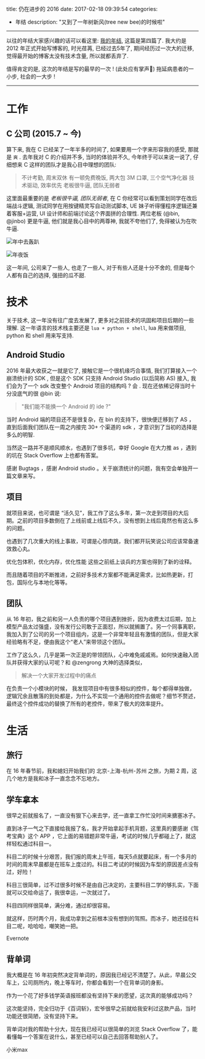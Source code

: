 title: 仍在进步的 2016
date: 2017-02-18 09:39:54
categories:
- 年结
description: "又到了一年树新风(tree new bee)的时候啦"
---

以往的年结大家感兴趣的话可以看这里: [我的年结][1], 这篇是第四篇了. 我大约是 2012 年正式开始写博客的, 时光荏苒, 已经过去5年了, 期间经历过一次大的迁移, 觉得最开始的博客太没有技术含量, 所以就都丢弃了. 

值得肯定的是, 这次的年结是写的最早的一次 ! (此处应有掌声👏) 拖延病患者的一小步, 社会的一大步 !


---

# 工作

## C 公司 (2015.7 ~ 今)

算下来, 我在 C 已经呆了一年半多的时间了, 如果要用一个字来形容我的感受, 那就是 `爽` . 去年我对 C 的介绍并不多, 当时的体验并不久, 今年终于可以来说一说了, 仔细想来 C 这样的团队才是我心目中理想的团队:

> 不计考勤, 周末双休
> 有一顿免费晚饭, 两大包 3M 口罩, 三个空气净化器
> 技术驱动, 效率优先
> 老板很牛逼, 团队无弱者

这里面最重要的是 *老板很牛逼, 团队无弱者*, 在 C 你经常可以看到策划同学在改后端战斗逻辑, 测试同学在用按键精灵写自动测试脚本, UE 妹子听得懂程序逻辑还兼着客服+运营, UI 设计师和前端讨论这个界面拼的合理性. 两位老板 (@bin, @jinbo) 更是牛逼, 他们就是我心目中的两尊神, 我就不夸他们了, 免得被认为在吹牛逼.

![年中去轰趴][3]

![年夜饭][2]

这一年间, 公司来了一些人, 也走了一些人, 对于有些人还是十分不舍的, 但是每个人都有自己的选择, 强扭的瓜不甜. 


# 技术

关于技术, 这一年没有往广度去发展了, 更多对之前技术的巩固和项目后期的一些理解. 这一年语言的技术栈主要还是 `lua + python + shell`, lua 用来做项目, python 和 shell 用来写支持.

## Android Studio

2016 年最大收获之一就是它了, 接触它是一个很机缘巧合事情, 我们打算接入一个崩溃统计的 SDK , 但是这个 SDK 只支持 Android Studio (以后简称 AS) 接入, 我们会为了一个 sdk 改变整个 Android 项目的结构吗 ? 会 . 现在还依稀记得当时十分没底气的很 @bin 说: 

> "我们能不能换一个 Android 的 ide ?"

当时 Android 端的项目还不是很复杂，在 bin 的支持下，很快便迁移到了 AS ，直到后面我们团队在一周之内接完 30+ 个渠道的 sdk ，才意识到了当初的选择是多么的明智.

当然这一路并不是顺风顺水，也遇到了很多坑，幸好 Google 在大力推 as ，遇到的坑在 Stack Overflow 上也都有答案。

感谢 Bugtags ，感谢 Android studio 。关于崩溃统计的问题，我有空会单独开一篇文章来写。


## 项目

就项目来说，也可谓是 “活久见”，我工作了这么多年，第一次走到项目的大后期。之前的项目多数倒在了上线前或上线后不久，没有想到上线后竟然也有这么多的问题。

也遇到了几次重大的线上事故，可谓是心惊肉跳，我们都开玩笑说公司应该常备速效救心丸。

优化包体积，优化内存，优化性能 这些之前纸上谈兵的方案也得到了新的诠释。

而且随着项目的不断推进，之前好多技术方案都不能满足需求，比如热更新，打包，国际化与本地化等等。

## 团队

从 16 年初，我之前和另一人负责的哪个项目遇到挫折，因为收费太过后期，加上模型产品太过强盛，没有发行公司敢于正面怼，所以就搁置了。另一个同事离职，我加入到了公司的另一个项目组内，这是一个非常年轻且有激情的团队，但是大家经验略有不足，便由我这个“老人”来带领这个团队。

工作了这么久，几乎是第一次正是的带领团队，心中难免戚戚焉。如何快速融入团队并获得大家的认可呢？和 @zengrong 大神的选择类似，

> 解决一个大家开发过程中的痛点

在负责一个小模块的时候， 我发现项目中有很多相似的控件，每个都得单独做，逻辑冗余且散落的到处都是，为什么不实现一个通用的控件去做呢？细节不赘述，最终这个控件成功的替换了所有的老控件，带来了极大的效率提升。

# 生活

## 旅行

在 16 年春节前，我和媳妇开始我们的 北京-上海-杭州-苏州 之旅，为期 2 周，这几个地方是我和冰子一直念念不忘地方。

## 学车拿本

很早之前就报名了，一直没有狠下心来去学，还一直拿工作忙没时间来搪塞冰子。

直到冰子一气之下直接给我报了名，我才开始拿起手机背题，这里真的要感谢《驾考宝典》这个 APP ，它上面的易错题非常牛逼，考试的时候几乎都碰上了，就这样轻松通过科目一。

科目二的时候十分艰苦，我们报的周末上午班，每天5点就要起床，有一个多月的时间的周末早晨都是在班车上度过的。科目二考试的时候因为车型的原因差点没有过，好险！

科目三很简单，过不过很多时候不是由自己决定的，主要科目二学的够扎实，下面就可以交给命运了，我很幸运，一次就过了。

科目四同样很简单，满分难，通过却很容易。

就这样，历时两个月，我成功拿到之前根本没有想到的驾照。而冰子，她还挂在科目二呢，哈哈哈，嘲笑她一把。


Evernote
## 背单词

我大概是在 16 年初突然决定背单词的，原因我已经记不清楚了。从此，早晨公交车上，公司厕所内，晚上等车时，你都会看到一个在背单词的身影。

作为一个花了好多钱学英语报班都没有坚持下来的愿望，这次真的能够成功吗？


这次能坚持，完全归功于《百词斩》，宏爷很早之前就给我安利过这款产品，当时功能还很简陋，没有坚持下来。

背单词对我的帮助十分大，现在我已经可以很简单的浏览 Stack Overflow 了，能看懂每一个答案在说什么，甚至已经可以自己去回答帮助别人了。


小米max


[1]: http://blog.justbilt.com/categories/%E5%B9%B4%E7%BB%93/
[2]: https://ww3.sinaimg.cn/large/006tNc79ly1fcufg12hhjj30zk0qo0xq.jpg
[3]: https://ww4.sinaimg.cn/large/006tNc79ly1fcufng11glj30zk0qdact.jpg
[4]: http://blog.justbilt.com/categories/quick-cocos2d-x/
[5]: https://ww1.sinaimg.cn/large/006tNc79ly1fcuga2oqb3j30jh0guad0.jpg

